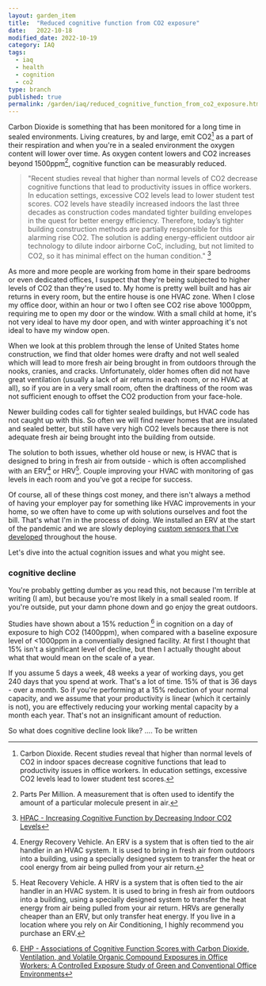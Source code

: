 ```yaml
---
layout: garden_item
title:  "Reduced cognitive function from CO2 exposure"
date:   2022-10-18
modified_date: 2022-10-19
category: IAQ
tags:
  - iaq
  - health
  - cognition
  - co2
type: branch
published: true
permalink: /garden/iaq/reduced_cognitive_function_from_co2_exposure.html
---
```


Carbon Dioxide is something that has been monitored for a long time in sealed environments. Living creatures, by and large, emit CO2[^co2] as a part of their respiration and when you're in a sealed environment the oxygen content will lower over time. As oxygen content lowers and CO2 increases beyond 1500ppm[^ppm], cognitive function can be measurably reduced. 

> "Recent studies reveal that higher than normal levels of CO2 decrease cognitive functions that lead to productivity issues in office workers. In education settings, excessive CO2 levels lead to lower student test scores. CO2 levels have steadily increased indoors the last three decades as construction codes mandated tighter building envelopes in the quest for better energy efficiency. Therefore, today’s tighter building construction methods are partially responsible for this alarming rise CO2. The solution is adding energy-efficient outdoor air technology to dilute indoor airborne CoC, including, but not limited to CO2, so it has minimal effect on the human condition." [^hpac]

As more and more people are working from home in their spare bedrooms or even dedicated offices, I suspect that they're being subjected to higher levels of CO2 than they're used to. My home is pretty well built and has air returns in every room, but the entire house is one HVAC zone. When I close my office door, within an hour or two I often see CO2 rise above 1000ppm, requiring me to open my door or the window. With a small child at home, it's not very ideal to have my door open, and with winter approaching it's not ideal to have my window open.

When we look at this problem through the lense of United States home construction, we find that older homes were drafty and not well sealed which will lead to more fresh air being brought in from outdoors through the nooks, cranies, and cracks. Unfortunately, older homes often did not have great ventilation (usually a lack of air returns in each room, or no HVAC at all), so if you are in a very small room, often the draftiness of the room was not sufficient enough to offset the CO2 production from your face-hole. 

Newer building codes call for tighter sealed buildings, but HVAC code has not caught up with this. So often we will find newer homes that are insulated and sealed better, but still have very high CO2 levels because there is not adequate fresh air being brought into the building from outside. 

The solution to both issues, whether old house or new, is HVAC that is designed to bring in fresh air from outside - which is often accomplished with an ERV[^erv] or HRV[^hrv]. Couple improving your HVAC with monitoring of gas levels in each room and you've got a recipe for success.

Of course, all of these things cost money, and there isn't always a method of having your employer pay for something like HVAC improvements in your home, so we often have to come up with solutions ourselves and foot the bill. That's what I'm in the process of doing. We installed an ERV at the start of the pandemic and we are slowly deploying [custom sensors that I've developed](distributed_iaq_sensor_platform.html) throughout the house. 

Let's dive into the actual cognition issues and what you might see.

### cognitive decline

You're probably getting dumber as you read this, not because I'm terrible at writing (I am), but because you're most likely in a small sealed room. If you're outside, put your damn phone down and go enjoy the great outdoors.

Studies have shown about a 15% reduction [^red] in cognition on a day of exposure to high CO2 (1400ppm), when compared with a baseline exposure level of <1000ppm in a conventially designed facility. At first I thought that 15% isn't a significant level of decline, but then I actually thought about what that would mean on the scale of a year. 

If you assume 5 days a week, 48 weeks a year of working days, you get 240 days that you spend at work. That's a lot of time. 15% of that is 36 days - over a month. So if you're performing at a 15% reduction of your normal capacity, and we assume that your productivity is linear (which it certainly is not), you are effectively reducing your working mental capacity by a month each year. That's not an insignificant amount of reduction.

So what does cognitive decline look like? .... To be written




[^co2]: Carbon Dioxide. Recent studies reveal that higher than normal levels of CO2 in indoor spaces decrease cognitive functions that lead to productivity issues in office workers. In education settings, excessive CO2 levels lead to lower student test scores.

[^ppm]: Parts Per Million. A measurement that is often used to identify the amount of a particular molecule present in air. 

[^erv]: Energy Recovery Vehicle. An ERV is a system that is often tied to the air handler in an HVAC system. It is used to bring in fresh air from outdoors into a building, using a specially designed system to transfer the heat or cool energy from air being pulled from your air return.

[^hrv]: Heat Recovery Vehicle. A HRV is a system that is often tied to the air handler in an HVAC system. It is used to bring in fresh air from outdoors into a building, using a specially designed system to transfer the heat energy from air being pulled from your air return. HRVs are generally cheaper than an ERV, but only transfer heat energy. If you live in a location where you rely on Air Conditioning, I highly recommend you purchase an ERV.

[^hpac]: [HPAC - Increasing Cognitive Function by Decreasing Indoor CO2 Levels](https://www.hpac.com/iaq-ventilation/article/20929934/increasing-cognitive-function-by-decreasing-indoor-co2levels)

[^red]: [EHP - Associations of Cognitive Function Scores with Carbon Dioxide, Ventilation, and Volatile Organic Compound Exposures in Office Workers: A Controlled Exposure Study of Green and Conventional Office Environments](https://ehp.niehs.nih.gov/doi/10.1289/ehp.1510037#t5)